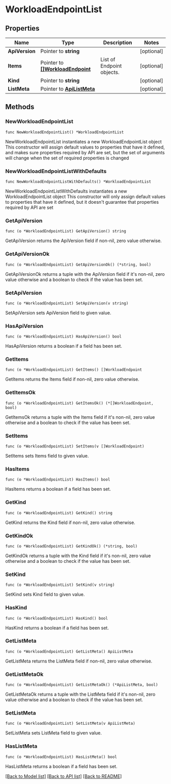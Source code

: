 # WorkloadEndpointList

## Properties

Name | Type | Description | Notes
------------ | ------------- | ------------- | -------------
**ApiVersion** | Pointer to **string** |  | [optional] 
**Items** | Pointer to [**[]WorkloadEndpoint**](WorkloadEndpoint.md) | List of Endpoint objects. | [optional] 
**Kind** | Pointer to **string** |  | [optional] 
**ListMeta** | Pointer to [**ApiListMeta**](apiListMeta.md) |  | [optional] 

## Methods

### NewWorkloadEndpointList

`func NewWorkloadEndpointList() *WorkloadEndpointList`

NewWorkloadEndpointList instantiates a new WorkloadEndpointList object
This constructor will assign default values to properties that have it defined,
and makes sure properties required by API are set, but the set of arguments
will change when the set of required properties is changed

### NewWorkloadEndpointListWithDefaults

`func NewWorkloadEndpointListWithDefaults() *WorkloadEndpointList`

NewWorkloadEndpointListWithDefaults instantiates a new WorkloadEndpointList object
This constructor will only assign default values to properties that have it defined,
but it doesn't guarantee that properties required by API are set

### GetApiVersion

`func (o *WorkloadEndpointList) GetApiVersion() string`

GetApiVersion returns the ApiVersion field if non-nil, zero value otherwise.

### GetApiVersionOk

`func (o *WorkloadEndpointList) GetApiVersionOk() (*string, bool)`

GetApiVersionOk returns a tuple with the ApiVersion field if it's non-nil, zero value otherwise
and a boolean to check if the value has been set.

### SetApiVersion

`func (o *WorkloadEndpointList) SetApiVersion(v string)`

SetApiVersion sets ApiVersion field to given value.

### HasApiVersion

`func (o *WorkloadEndpointList) HasApiVersion() bool`

HasApiVersion returns a boolean if a field has been set.

### GetItems

`func (o *WorkloadEndpointList) GetItems() []WorkloadEndpoint`

GetItems returns the Items field if non-nil, zero value otherwise.

### GetItemsOk

`func (o *WorkloadEndpointList) GetItemsOk() (*[]WorkloadEndpoint, bool)`

GetItemsOk returns a tuple with the Items field if it's non-nil, zero value otherwise
and a boolean to check if the value has been set.

### SetItems

`func (o *WorkloadEndpointList) SetItems(v []WorkloadEndpoint)`

SetItems sets Items field to given value.

### HasItems

`func (o *WorkloadEndpointList) HasItems() bool`

HasItems returns a boolean if a field has been set.

### GetKind

`func (o *WorkloadEndpointList) GetKind() string`

GetKind returns the Kind field if non-nil, zero value otherwise.

### GetKindOk

`func (o *WorkloadEndpointList) GetKindOk() (*string, bool)`

GetKindOk returns a tuple with the Kind field if it's non-nil, zero value otherwise
and a boolean to check if the value has been set.

### SetKind

`func (o *WorkloadEndpointList) SetKind(v string)`

SetKind sets Kind field to given value.

### HasKind

`func (o *WorkloadEndpointList) HasKind() bool`

HasKind returns a boolean if a field has been set.

### GetListMeta

`func (o *WorkloadEndpointList) GetListMeta() ApiListMeta`

GetListMeta returns the ListMeta field if non-nil, zero value otherwise.

### GetListMetaOk

`func (o *WorkloadEndpointList) GetListMetaOk() (*ApiListMeta, bool)`

GetListMetaOk returns a tuple with the ListMeta field if it's non-nil, zero value otherwise
and a boolean to check if the value has been set.

### SetListMeta

`func (o *WorkloadEndpointList) SetListMeta(v ApiListMeta)`

SetListMeta sets ListMeta field to given value.

### HasListMeta

`func (o *WorkloadEndpointList) HasListMeta() bool`

HasListMeta returns a boolean if a field has been set.


[[Back to Model list]](../README.md#documentation-for-models) [[Back to API list]](../README.md#documentation-for-api-endpoints) [[Back to README]](../README.md)


